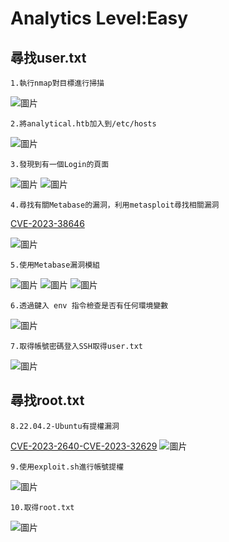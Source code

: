 Analytics Level:Easy
===
尋找user.txt
---
    1.執行nmap對目標進行掃描

![圖片](https://github.com/favorite986141/jamescao/assets/125249893/6b079ac5-2f6b-47c0-a0f6-b69bd342dd1c)

    2.將analytical.htb加入到/etc/hosts

![圖片](https://github.com/favorite986141/jamescao/assets/125249893/0e94d1f6-f1bd-4d9a-a9aa-26037e0c7c67)

    3.發現到有一個Login的頁面
    
![圖片](https://github.com/favorite986141/jamescao/assets/125249893/943a500c-131c-46a7-bb5f-39089fac4034)
![圖片](https://github.com/favorite986141/jamescao/assets/125249893/8c1ad22b-dde3-4698-8e0c-3a9e6e3fdf36)

    4.尋找有關Metabase的漏洞，利用metasploit尋找相關漏洞

[CVE-2023-38646](https://blog.assetnote.io/2023/07/22/pre-auth-rce-metabase/?source=post_page-----8cf81fa970ca--------------------------------)

![圖片](https://github.com/favorite986141/jamescao/assets/125249893/9a0a6421-1a4e-4940-83c8-90a6104c196a)

    5.使用Metabase漏洞模組
    
![圖片](https://github.com/favorite986141/jamescao/assets/125249893/0e8fb27f-92ac-4b7d-af1c-872fea2a549d)
![圖片](https://github.com/favorite986141/jamescao/assets/125249893/7e671ff0-1f55-4aa4-abc7-0e31ad1282fb)
![圖片](https://github.com/favorite986141/jamescao/assets/125249893/241aae1a-1f9b-46b0-8638-55e01e511ed2)

    6.透過鍵入 env 指令檢查是否有任何環境變數

![圖片](https://github.com/favorite986141/jamescao/assets/125249893/9bb94f5b-aaa2-45ba-b2fc-57fc53d49892)

    7.取得帳號密碼登入SSH取得user.txt

![圖片](https://github.com/favorite986141/jamescao/assets/125249893/9a3fd327-efb9-436a-affe-bff3ea7a563a)

尋找root.txt
---

    8.22.04.2-Ubuntu有提權漏洞
    
[CVE-2023-2640-CVE-2023-32629](https://github.com/g1vi/CVE-2023-2640-CVE-2023-32629/blob/main/README.md)
![圖片](https://github.com/favorite986141/jamescao/assets/125249893/d04cd39b-2b4b-4789-9319-9d1a069a31a0)

    9.使用exploit.sh進行帳號提權

![圖片](https://github.com/favorite986141/jamescao/assets/125249893/b77d37f9-eb26-4c5e-ba66-d5da91d9dcc7)

    10.取得root.txt
    
![圖片](https://github.com/favorite986141/jamescao/assets/125249893/ba776b2b-0e71-42c0-aa52-9e544f2351a9)





